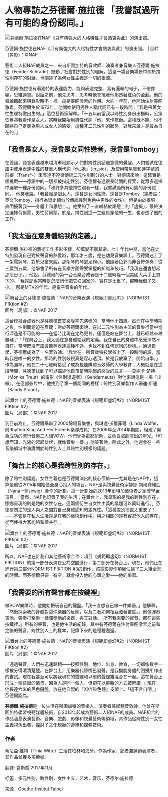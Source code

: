 # 人物專訪之芬德爾·施拉德 「我嘗試過所有可能的身份認同。」

![芬德爾·施拉德在NAF《只有夠強大的人格特性才會熱衷與此》的演出照。](/resources/files/jpg635/06naf-by-mona-kuschel-983-formatkey-jpg-w491.jpg)

芬德爾·施拉德在NAF《只有夠強大的人格特性才會熱衷與此》的演出照。 | 圖片（剪影）：©NAF

藝術二人組NAF成員之一、來自斯圖加特的音效師、演奏者兼音樂人芬德爾·施拉德（Fender Schrade）撼動了社會對於性別的理解。這是一場音樂場景中關於跨性別存在的對話，也闡述了為何女性主義是一切的根源。

芬德爾·施拉德有著獨特的表達能力，能夠表達完整、富有邏輯的句子，不帶停頓，思維連貫。說話之前，他先思考，思考時他會撓著他那透著紅色的金髮。他的聲線聽起來與錄影時不一樣。這是睾酮激素的作用。大約一年前，他開始注射睾酮激素。芬德爾生於1972年，他開始使用男性人稱代詞已有一段時間：「我是帶著女性生理特徵出生的。」這位藝術家解釋。「十五年前當我以跨性別身份出櫃時，公眾依舊將我看作是女人。當時我開始用男性代詞『他』來作抗衡。這種既不能、也不願將自己定義為男人或女人的感受，這種非二元性別的狀態，對我來說才是最為自在的。」

## 「我曾是女人，我曾是女同性戀者，我曾是Tomboy」

在德國，語言表達越來越清晰地顯示人們對跨性別話題意識的覺醒。人們嘗試在德語中使用表達中性的雙重人稱代詞『他_她』（er_sie），及使用帶星號和連字號的前綴（Trans*-）來表達不遵循傳統二元性別劃分的人士。對德語來說，這確實是個挑戰——德語中的一切都被指定性別。芬德爾有過很長時間的探索，從眾多選擇中選取一種身份認同。「和許多其他跨性別者一樣，我嘗試過所有可能的身份認同。」他笑著說。「我曾經是個女人，還曾是女同性戀，還曾是Tomboy（編者註：英文Tomboy，指行為舉止類似於傳統性別角色中男性的女性）。但是由於睾酮一直困擾著我——身體上和思想上。」他受夠了一直糾結於語態上的「虛擬」，最終決定選擇荷爾蒙，男性荷爾蒙。於是，跨性別這一主題貫穿他的一生，也滲透了他的工作。

## 「我太過在意身體給我的定義。」

芬德爾·施拉德的藝術工作多彩多樣，卻萬變不離其宗。七十年代中期，當他在史特加發現自己對於聲音的熱愛時，那年才三歲，是在幼兒音樂課上。芬德爾迷上了一架電鋼琴，對於兒童來說，那架琴的琴鍵足夠小。他隨著色彩而非音符彈奏；從三歲到五歲，他學會了所有在音樂方面需要掌握的知識和技巧。「我現在還會想起那段日子。」他說。芬德爾的第一台音樂合成器是十二歲時從一個美國大兵手上買下的。「我還記得當時是怎麼悄悄把它扛回家的，實在是太重了，那時我個子又小。」那是MTV的年代，是電子音樂的年代。

![舞台上的芬德爾·施拉德：NAF的音樂表演《規範即虛幻#2》（NORM IST F!Ktion #2）](/resources/files/jpg635/01schrade-by-naf-983-formatkey-jpg-default.jpg) 圖片（局部）：©NAF 2017

這台模擬合成器也是芬德爾首支樂隊率先演奏的，當時他十四歲。然而在中學時期之後，性別問題迫在眉睫：對於芬德爾來說，在以二元性別為主流的音樂行當中進行深造是不可能的——在當時比現在尤為更甚。僅僅是站在舞台上，就已經越來越艱難了：「在舞台上，我太過在意身體給我的定義。我在自己的身體中感覺渾然不自在。當時既沒有語言能夠表達這種不適，也找不到任何認同的榜樣。」通過自學，芬德爾成為了一名音效師。「我曾在一所音效特技學校上了一段時間的課，當時我是唯一的女性。那時的性別歧視真是噁心透頂。於是我放棄了，開始自學。」作為彌補，他在二十七歲時接受了成為視聽媒體音效師的大學教育；大概就是在這段時間，芬德爾找到了可以描述他自孩童時期起的感受的語言——莫妮卡·楚特（Monika Treut）的電影《性別漫遊者》（Gendernauts）對他來說這是一場『出櫃』。在這部影片中，他找到了第一個認同的榜樣：跨性別音樂製作人珊迪·斯通（Sandy Stone）。

![舞台上的芬德爾·施拉德：NAF的音樂表演《規範即虛幻#2》（NORM IST F!Ktion #2）](/resources/files/jpg635/04schrade-by-naf-983-formatkey-jpg-default.jpg) 圖片（局部）：©NAF 2017

到目前為止，芬德爾舉辦了2000餘場音樂會，與琳達·沃爾菲爾（Linda Wölfel，前Rhythm King And Her Friends樂隊成員）在2009年至2014年期間，組建了頗為成功的流行音樂二人組VOW，他們曾為電影配樂，並負責戲劇演出的燈光。「可想而知，光線的起起伏伏，就像音樂一樣。」他笑著說。除此之外，他還會在一些音樂領域中演講關於跨性別人士與跨性別榜樣的議題。

## 「舞台上的核心是我跨性別的存在。」

除了跨性別議題，女性主義也是芬德爾演出的核心價值——尤其是在NAF中，這算是他從2015年開始便全身心投入的項目。NAF是與視覺藝術家娜娜·胡爾賽維西（Nana Hülsewig）合作的計劃，這一計劃始於2013年史特加藝術者之家獎學金項目。「當然，NAF也記錄了我的生活；在舞台上，我呈現的是我的跨性別存在，娜娜呈現的則是她的女性存在。這兩個衍生自女性主義的議題可以同時進行。」芬德爾關注的是人與人之間對自己身體感知的差異性。「這種差別簡直太重要了！——不管是在私人生活還是在我的藝術創作中。與之相關的還有容忍他人的存在，從而使得大家能夠和諧共存。」

![舞台上的芬德爾·施拉德：NAF的音樂表演《規範即虛幻#2》（NORM IST F!Ktion #2）](/resources/files/jpg635/02schrade-by-naf-983-formatkey-jpg-default.jpg) 圖片（局部）：©NAF 2017

所以，NAF也在計劃和其他藝術家合作：項目《規範即虛幻》（NORM IST F!KTION）的第一部分表演在公共空間進行，第二部分在舞台上。現在，他們正在進行第三部分NORM IST F!KTION #3的創作，該電影製作項目佔據了二人組全天的時間。而芬德爾只要一有空，就會投入他的心頭之愛——他的樂器。

## 「我需要的所有聲音都在按鍵裡」

做VOW樂隊時，他開始把玩自己的鍵盤。「我一直想自己做一件樂器，」他解釋，「然後探索我的身體對這件樂器的反應，以及二者如何相互激發靈感。」他像彈奏吉他、彈奏打擊樂一樣彈奏他的樂器，與其對話。「所有我需要的聲音，都在這些按鍵裡。」所有的聲音，也是他生活的紀錄，其中有芬德爾在注射睾酮激素之前和之後的聲音，跨性別人士的樣本，記錄下來的是種種邂逅。

![舞台上的芬德爾·施拉德：NAF的音樂表演《規範即虛幻#2》（NORM IST F!Ktion #2）](/resources/files/jpg635/05schrade-by-naf-983-formatkey-jpg-default.jpg) 圖片（局部）：©NAF 2017

「通過聲音，人們被迅速歸類——按照性別、地位、出身、教育，一切都像數字一樣被分得清清楚楚。在舞台上，用樂器代替嘴巴發聲，是我擺脫身體的困擾所作出的嘗試。現在我甚至可以將我現在的聲線和以前的聲線雜混合在一起。這在舞台上形成一種荒誕的情景，因為人是同一個人，但卻在以嶄新的方式被解讀。」現在，他長達六米的黑色鍵盤，放在他自製的『XXY染色體』支架上。「這不言自明。」芬德爾認為。

**芬德爾·施拉德**是一位生活在斯圖加特的音樂人、演奏者兼媒體音效師。他曾在斯圖加特學習視聽媒體技術，自2013年起成為藝術二人組NAF的成員。NAF組合的作品涵蓋表演藝術、音樂、戲劇、影像和視覺藝術等領域，其作品從跨性別—女性主義視角出發，探討了文化規範的邊緣和媒體技術。

### 作者

蒂尼亞·維特（Tinia Witte）生活在柏林和海牙。作為作家、記者兼誦讀表演者，其作品曾獲多項榮譽。

翻譯: 袁斯喬 2017年11月

标签：多元性别，跨性别，女性主义，艺术，音乐，芬德尔·施拉德

来源：[Goethe-Institut Taipei](https://www.goethe.de)